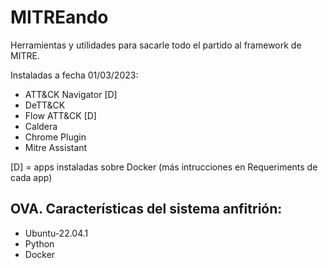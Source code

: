 # MITREando
Herramientas y utilidades para sacarle todo el partido al framework de MITRE.

<div>Instaladas a fecha 01/03/2023:<br>
<ul>
<li>ATT&CK Navigator [D]</li>
<li>DeTT&CK</li>
<li>Flow ATT&CK [D]</li>
<li>Caldera</li>
<li>Chrome Plugin</li>
<li>Mitre Assistant</li>
</ul></div>

<div>
[D] = apps instaladas sobre Docker (más intrucciones en Requeriments de cada app)
</div>


<h2> OVA. Características del sistema anfitrión: </h2>
<ul>
<li>Ubuntu-22.04.1</li>
<li>Python</li>
<li>Docker</li></ul>


